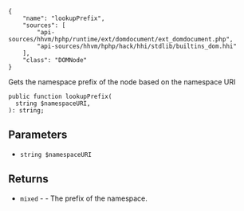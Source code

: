 ``` yamlmeta
{
    "name": "lookupPrefix",
    "sources": [
        "api-sources/hhvm/hphp/runtime/ext/domdocument/ext_domdocument.php",
        "api-sources/hhvm/hphp/hack/hhi/stdlib/builtins_dom.hhi"
    ],
    "class": "DOMNode"
}
```




Gets the namespace prefix of the node based on the namespace URI




``` Hack
public function lookupPrefix(
  string $namespaceURI,
): string;
```




## Parameters




+ ` string $namespaceURI `




## Returns




* ` mixed ` - - The prefix of the namespace.
<!-- HHAPIDOC -->
